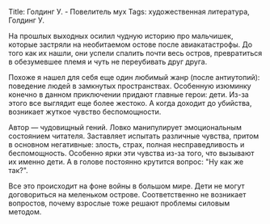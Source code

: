 Title: Голдинг У. - Повелитель мух
Tags: художественная литература, Голдинг У.

На прошлых  выходных осилил  чудную историю про  мальчишек, которые  застряли на
необитаемом  остове после  авиакатастрофы.  До  того  как их  нашли, они  успели
спалить  почти  весь  остров,  превратиться   в  обезумевшее  племя  и  чуть  не
переубивать друг друга.

Похоже я  нашел для  себя еще  один любимый  жанр (после  антиутопий): поведение
людей в замкнутых пространствах. Особенную изюминку конечно в данном приключении
придают главные герои: дети. Из-за этого все выглядит еще более жестоко. А когда
доходит до убийства, возникает жуткое чувство беспомощности.

Автор — чудовищный гений.  Ловко манипулирует эмоциональным состоянием читателя.
Заставляет  испытать различные  чувства, притом  в основном  негативные: злость,
страх, полная несправедливость и беспомощность.  Особенно ярки эти чувства из-за
того, что вызывают их именно дети. А в голове постоянно крутится вопрос: "Ну как
же так?".

Все это происходит на  фоне войны в большом мире. Дети  не могут договориться на
меленьком острове.  Соответственно не  возникает вопростов, почему взрослые тоже
решают проблемы силовым методом.
